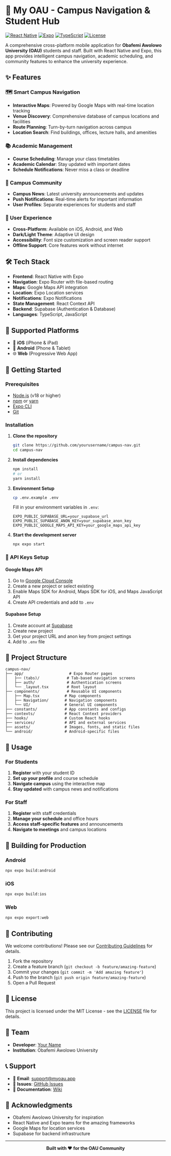 # 🏫 My OAU - Campus Navigation & Student Hub

[![React Native](https://img.shields.io/badge/React%20Native-0.74-blue.svg)](https://reactnative.dev/)
[![Expo](https://img.shields.io/badge/Expo-51-black.svg)](https://expo.dev/)
[![TypeScript](https://img.shields.io/badge/TypeScript-5.3-blue.svg)](https://www.typescriptlang.org/)
[![License](https://img.shields.io/badge/License-MIT-green.svg)](LICENSE)

A comprehensive cross-platform mobile application for **Obafemi Awolowo University (OAU)** students and staff. Built with React Native and Expo, this app provides intelligent campus navigation, academic scheduling, and community features to enhance the university experience.

## ✨ Features

### 🗺️ Smart Campus Navigation
- **Interactive Maps**: Powered by Google Maps with real-time location tracking
- **Venue Discovery**: Comprehensive database of campus locations and facilities
- **Route Planning**: Turn-by-turn navigation across campus
- **Location Search**: Find buildings, offices, lecture halls, and amenities

### 📚 Academic Management
- **Course Scheduling**: Manage your class timetables
- **Academic Calendar**: Stay updated with important dates
- **Schedule Notifications**: Never miss a class or deadline

### 📰 Campus Community
- **Campus News**: Latest university announcements and updates
- **Push Notifications**: Real-time alerts for important information
- **User Profiles**: Separate experiences for students and staff

### 🎨 User Experience
- **Cross-Platform**: Available on iOS, Android, and Web
- **Dark/Light Theme**: Adaptive UI design
- **Accessibility**: Font size customization and screen reader support
- **Offline Support**: Core features work without internet

## 🛠️ Tech Stack

- **Frontend**: React Native with Expo
- **Navigation**: Expo Router with file-based routing
- **Maps**: Google Maps API integration
- **Location**: Expo Location services
- **Notifications**: Expo Notifications
- **State Management**: React Context API
- **Backend**: Supabase (Authentication & Database)
- **Languages**: TypeScript, JavaScript

## 📱 Supported Platforms

- 📱 **iOS** (iPhone & iPad)
- 🤖 **Android** (Phone & Tablet)
- 🌐 **Web** (Progressive Web App)

## 🚀 Getting Started

### Prerequisites

- [Node.js](https://nodejs.org/) (v18 or higher)
- [npm](https://www.npmjs.com/) or [yarn](https://yarnpkg.com/)
- [Expo CLI](https://docs.expo.dev/get-started/installation/)
- [Git](https://git-scm.com/)

### Installation

1. **Clone the repository**
   ```bash
   git clone https://github.com/yourusername/campus-nav.git
   cd campus-nav
   ```

2. **Install dependencies**
   ```bash
   npm install
   # or
   yarn install
   ```

3. **Environment Setup**
   ```bash
   cp .env.example .env
   ```
   
   Fill in your environment variables in `.env`:
   ```env
   EXPO_PUBLIC_SUPABASE_URL=your_supabase_url
   EXPO_PUBLIC_SUPABASE_ANON_KEY=your_supabase_anon_key
   EXPO_PUBLIC_GOOGLE_MAPS_API_KEY=your_google_maps_api_key
   ```

4. **Start the development server**
   ```bash
   npx expo start
   ```

### 🔑 API Keys Setup

#### Google Maps API
1. Go to [Google Cloud Console](https://console.cloud.google.com/)
2. Create a new project or select existing
3. Enable Maps SDK for Android, Maps SDK for iOS, and Maps JavaScript API
4. Create API credentials and add to `.env`

#### Supabase Setup
1. Create account at [Supabase](https://supabase.com/)
2. Create new project
3. Get your project URL and anon key from project settings
4. Add to `.env` file

## 📁 Project Structure

```
campus-nav/
├── app/                    # Expo Router pages
│   ├── (tabs)/            # Tab-based navigation screens
│   ├── auth/              # Authentication screens
│   └── _layout.tsx        # Root layout
├── components/            # Reusable UI components
│   ├── Map.tsx           # Map components
│   ├── Navigation/       # Navigation components
│   └── UI/               # General UI components
├── constants/            # App constants and configs
├── contexts/             # React Context providers
├── hooks/                # Custom React hooks
├── services/             # API and external services
├── assets/               # Images, fonts, and static files
└── android/              # Android-specific files
```

## 🎯 Usage

### For Students
1. **Register** with your student ID
2. **Set up your profile** and course schedule
3. **Navigate campus** using the interactive map
4. **Stay updated** with campus news and notifications

### For Staff
1. **Register** with staff credentials
2. **Manage your schedule** and office hours
3. **Access staff-specific features** and announcements
4. **Navigate to meetings** and campus locations

## 🚀 Building for Production

### Android
```bash
npx expo build:android
```

### iOS
```bash
npx expo build:ios
```

### Web
```bash
npx expo export:web
```

## 🤝 Contributing

We welcome contributions! Please see our [Contributing Guidelines](CONTRIBUTING.md) for details.

1. Fork the repository
2. Create a feature branch (`git checkout -b feature/amazing-feature`)
3. Commit your changes (`git commit -m 'Add amazing feature'`)
4. Push to the branch (`git push origin feature/amazing-feature`)
5. Open a Pull Request

## 📄 License

This project is licensed under the MIT License - see the [LICENSE](LICENSE) file for details.

## 👥 Team

- **Developer**: [Your Name](https://github.com/yourusername)
- **Institution**: Obafemi Awolowo University

## 📞 Support

- 📧 **Email**: support@myoau.app
- 🐛 **Issues**: [GitHub Issues](https://github.com/yourusername/campus-nav/issues)
- 📖 **Documentation**: [Wiki](https://github.com/yourusername/campus-nav/wiki)

## 🙏 Acknowledgments

- Obafemi Awolowo University for inspiration
- React Native and Expo teams for the amazing frameworks
- Google Maps for location services
- Supabase for backend infrastructure

---

<div align="center">
  <strong>Built with ❤️ for the OAU Community</strong>
</div>

